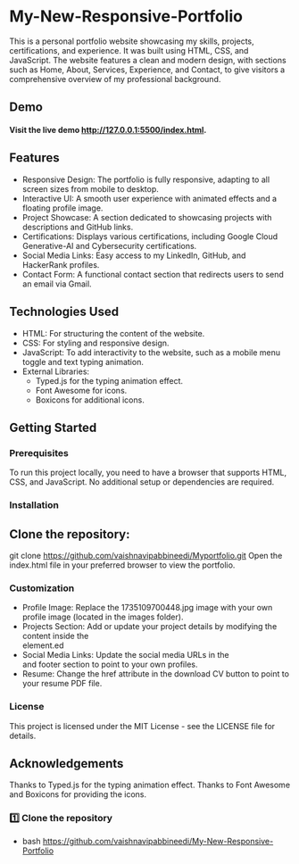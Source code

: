 # My-New-Responsive-Portfolio
This is a personal portfolio website showcasing my skills, projects, certifications, and experience. It was built using HTML, CSS, and JavaScript. The website features a clean and modern design, with sections such as Home, About, Services, Experience, and Contact, to give visitors a comprehensive overview of my professional background.

## Demo
#### Visit the live demo http://127.0.0.1:5500/index.html.
## Features
- Responsive Design: The portfolio is fully responsive, adapting to all screen sizes from mobile to desktop.
- Interactive UI: A smooth user experience with animated effects and a floating profile image.
- Project Showcase: A section dedicated to showcasing projects with descriptions and GitHub links. 
- Certifications: Displays various certifications, including Google Cloud Generative-AI and Cybersecurity certifications.
- Social Media Links: Easy access to my LinkedIn, GitHub, and HackerRank profiles.
- Contact Form: A functional contact section that redirects users to send an email via Gmail.
## Technologies Used
- HTML: For structuring the content of the website.
- CSS: For styling and responsive design.
- JavaScript: To add interactivity to the website, such as a mobile menu toggle and text typing animation.
- External Libraries:
  - Typed.js for the typing animation effect.
  - Font Awesome for icons.
  - Boxicons for additional icons.
## Getting Started
### Prerequisites
To run this project locally, you need to have a browser that supports HTML, CSS, and JavaScript. No additional setup or dependencies are required.

### Installation
## Clone the repository:

git clone https://github.com/vaishnavipabbineedi/Myportfolio.git
Open the index.html file in your preferred browser to view the portfolio.

### Customization
- Profile Image: Replace the 1735109700448.jpg image with your own profile image (located in the images folder).
- Projects Section: Add or update your project details by modifying the content inside the <section id="services"> element.ed
- Social Media Links: Update the social media URLs in the <div class="social-media"> and footer section to point to your own profiles.
- Resume: Change the href attribute in the download CV button to point to your resume PDF file.

### License
This project is licensed under the MIT License - see the LICENSE file for details.

## Acknowledgements
Thanks to Typed.js for the typing animation effect.
Thanks to Font Awesome and Boxicons for providing the icons.

### 1️⃣ Clone the repository  
- bash
https://github.com/vaishnavipabbineedi/My-New-Responsive-Portfolio
